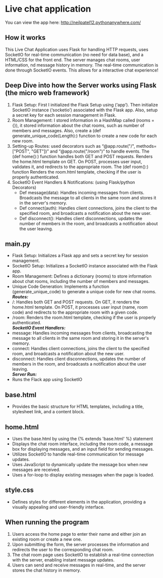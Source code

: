 # Live chat application

You can view the app here: http://neilpatel12.pythonanywhere.com/  <br>
## How it works
This Live Chat Application uses Flask for handling HTTP requests, uses SocketIO for real-time communication (no need for data base), and a HTML/CSS for the front end. The server manages chat rooms, user information, nd message history in memory. The real-time communication is done through SocketIO events. This allows for a interactive chat experience!

## Deep Dive into how the Server works using Flask (the micro web framework)
1. Flask Setup: First I initialized the Flask Setup using (‘app’). Then initialize SocketIO instance (‘socketio’) associated with the Flask app. Also, setup a secret key for each session management in Flask.
2. Room Management: I stored information in a HashMap called (rooms = {}), it stored information about the chat rooms, such as number of members and messages. Also, create a (def generate_unique_code(Length):) function to create a new code for each new room.
3. Setting-up Routes: used decorators such as “@app.route("/", methods=["POST", "GET"])” and “@app.route("/room")” to handle events. The (def home():) function handles both GET and POST requests. Renders the home.html template on GET. On POST, processes user input, validates it, and redirects to the appropriate room. The (def room():) function Renders the room.html template, checking if the user is properly authenticated.
4. SocketIO Event Handlers & Notifications: (using Flask/python Decorators)
   - Def message(data): Handles incoming messages from clients. Broadcasts the message to all clients in the same room and stores it in the server's memory.
   - Def connect(auth): Handles client connections, joins the client to the specified room, and broadcasts a notification about the new user.
   - Def disconnect(): Handles client disconnections, updates the number of members in the room, and broadcasts a notification about the user leaving.

## main.py
- Flask Setup: Initializes a Flask app and sets a secret key for session management. <br>
- SocketIO Setup: Initializes a SocketIO instance associated with the Flask app. <br>
- Room Management: Defines a dictionary (rooms) to store information about chat rooms, including the number of members and messages. <br>
- Unique Code Generation: Implements a function (generate_unique_code) to generate a unique code for new chat rooms. <br>
***Routes:*** <br>
- /: Handles both GET and POST requests. On GET, it renders the home.html template. On POST, it processes user input (name, room code) and redirects to the appropriate room with a given code. <br>
- /room: Renders the room.html template, checking if the user is properly authenticated. <br>
***SocketIO Event Handlers:*** <br>
- message: Handles incoming messages from clients, broadcasting the message to all clients in the same room and storing it in the server's memory. <br>
- connect: Handles client connections, joins the client to the specified room, and broadcasts a notification about the new user. <br>
- disconnect: Handles client disconnections, updates the number of members in the room, and broadcasts a notification about the user leaving. <br>
***Server Run:***  <br>
- Runs the Flack app using SocketIO  <br>

## base.html
- Provides the basic structure for HTML templates, including a title, stylesheet link, and a content block.

## home.html
- Uses the base.html by using the {% extends 'base.html' %} statement <br>
- Displays the chat room interface, including the room code, a message box for displaying messages, and an input field for sending messages. <br>
- Utilizes SocketIO to handle real-time communication for message updates. <br>
- Uses JavaScript to dynamically update the message box when new messages are received. <br>
- Uses a for-loop to display existing messages when the page is loaded. <br>

## style.css
- Defines styles for different elements in the application, providing a visually appealing and user-friendly interface.

## When running the program
1. Users access the home page to enter their name and either join an existing room or create a new one. <br>
2. Upon submitting the form, the server processes the information and redirects the user to the corresponding chat room. <br>
3. The chat room page uses SocketIO to establish a real-time connection with the server, enabling instant message updates. <br>
4. Users can send and receive messages in real-time, and the server stores the chat history in memory. <br>
